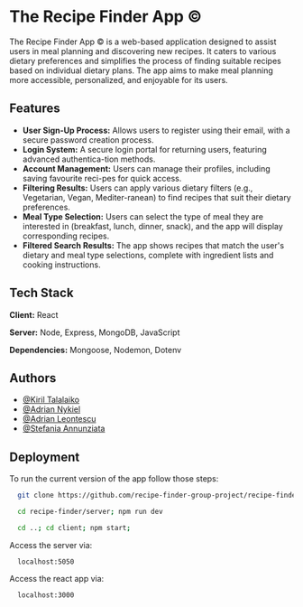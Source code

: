 # The Recipe Finder App ©

The Recipe Finder App © is a web-based application designed to assist users in meal planning and discovering new recipes. It caters to various dietary preferences and simplifies the process of finding suitable recipes based on individual dietary plans. The app aims to make meal planning more accessible, personalized, and enjoyable for its users.


## Features

- **User Sign-Up Process:** Allows users to register using their email, with a secure password creation process.
- **Login System:** A secure login portal for returning users, featuring advanced authentica-tion methods.
- **Account Management:** Users can manage their profiles, including saving favourite reci-pes for quick access.
- **Filtering Results:** Users can apply various dietary filters (e.g., Vegetarian, Vegan, Mediter-ranean) to find recipes that suit their dietary preferences.
- **Meal Type Selection:** Users can select the type of meal they are interested in (breakfast, lunch, dinner, snack), and the app will display corresponding recipes.
- **Filtered Search Results:** The app shows recipes that match the user's dietary and meal type selections, complete with ingredient lists and cooking instructions.
## Tech Stack

**Client:** React

**Server:** Node, Express, MongoDB, JavaScript

**Dependencies:** Mongoose, Nodemon, Dotenv
## Authors

- [@Kiril Talalaiko](https://github.com/ervette)
- [@Adrian Nykiel](https://github.com/adrian9211)
- [@Adrian Leontescu](https://github.com/Ady119)
- [@Stefania Annunziata]()

## Deployment

To run the current version of the app follow those steps:

```bash
  git clone https://github.com/recipe-finder-group-project/recipe-finder.git
```

```bash
  cd recipe-finder/server; npm run dev
```

```bash
  cd ..; cd client; npm start;
```

Access the server via:

```
  localhost:5050
```

Access the react app via:

```
  localhost:3000
```